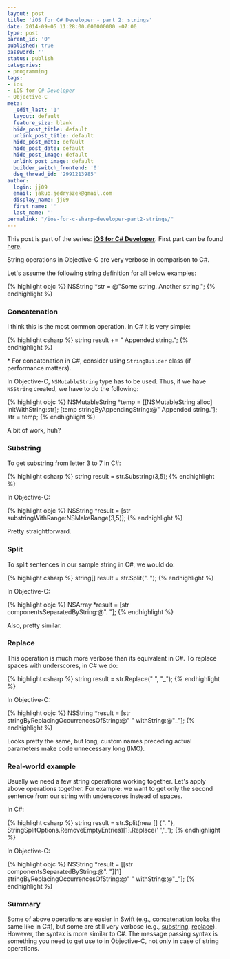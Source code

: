 ```yaml
---
layout: post
title: 'iOS for C# Developer - part 2: strings'
date: 2014-09-05 11:28:00.000000000 -07:00
type: post
parent_id: '0'
published: true
password: ''
status: publish
categories:
- programming
tags:
- ios
- iOS for C# Developer
- Objective-C
meta:
  _edit_last: '1'
  layout: default
  feature_size: blank
  hide_post_title: default
  unlink_post_title: default
  hide_post_meta: default
  hide_post_date: default
  hide_post_image: default
  unlink_post_image: default
  builder_switch_frontend: '0'
  dsq_thread_id: '2991213985'
author:
  login: jj09
  email: jakub.jedryszek@gmail.com
  display_name: jj09
  first_name: ''
  last_name: ''
permalink: "/ios-for-c-sharp-developer-part2-strings/"
---
```

<p>This post is part of the series: <a title="iOS for C# Developer" href="http://jj09.net/tag/ios-for-c-developer/"><strong>iOS for C# Developer</strong></a>. First part can be found <a title="iOS for C# Developer – part 1: Classes and creating objects" href="http://jj09.net/ios-c-sharp-developer-part-1-classes-and-creating-objects/">here</a>.</p>
<p>String operations in Objective-C are very verbose in comparison to C#.</p>
<p>Let's assume the following string definition for all below examples:</p>

{% highlight objc %}
NSString *str = @"Some string. Another string.";
{% endhighlight %}

<h3>Concatenation</h3>
<p>I think this is the most common operation. In C# it is very simple:</p>

{% highlight csharp %}
string result += " Appended string.";
{% endhighlight %}

<p>* For concatenation in C#, consider using <code>StringBuilder</code> class (if performance matters).</p>
<p>In Objective-C, <code>NSMutableString</code> type has to be used. Thus, if we have <code>NSString</code> created, we have to do the following:</p>

{% highlight objc %}
NSMutableString *temp = [[NSMutableString alloc] initWithString:str];
[temp stringByAppendingString:@" Appended string."];
str = temp;
{% endhighlight %}

<p>A bit of work, huh?</p>
<h3>Substring</h3>
<p>To get substring from letter 3 to 7 in C#:</p>

{% highlight csharp %}
string result = str.Substring(3,5);
{% endhighlight %}

<p>In Objective-C:</p>

{% highlight objc %}
NSString *result = [str substringWithRange:NSMakeRange(3,5)];
{% endhighlight %}

<p>Pretty straightforward.</p>
<h3>Split</h3>
<p>To split sentences in our sample string in C#, we would do:</p>

{% highlight csharp %}
string[] result = str.Split(". ");
{% endhighlight %}

<p>In Objective-C:</p>

{% highlight objc %}
NSArray *result = [str componentsSeparatedByString:@". "];
{% endhighlight %}

<p>Also, pretty similar.</p>
<h3>Replace</h3>
<p>This operation is much more verbose than its equivalent in C#. To replace spaces with underscores, in C# we do:</p>

{% highlight csharp %}
string result = str.Replace(" ", "_");
{% endhighlight %}

<p>In Objective-C:</p>

{% highlight objc %}
NSString *result = [str stringByReplacingOccurrencesOfString:@" " withString:@"_"];
{% endhighlight %}

<p>Looks pretty the same, but long, custom names preceding actual parameters make code unnecessary long (IMO).</p>
<h3>Real-world example</h3>
<p>Usually we need a few string operations working together. Let's apply above operations together. For example: we want to get only the second sentence from our string with underscores instead of spaces.</p>
<p>In C#:</p>

{% highlight csharp %}
string result = str.Split(new [] {". "}, StringSplitOptions.RemoveEmptyEntries)[1].Replace(' ','_');
{% endhighlight %}

<p>In Objective-C:</p>

{% highlight objc %}
NSString *result = [[str componentsSeparatedByString:@". "][1] stringByReplacingOccurrencesOfString:@" " withString:@"_"];
{% endhighlight %}

<h3>Summary</h3>
<p>Some of above operations are easier in Swift (e.g., <a href="http://stackoverflow.com/questions/24034174/how-do-i-concatenate-strings-in-swift">concatenation</a> looks the same like in C#), but some are still very verbose (e.g., <a href="http://stackoverflow.com/questions/24044851/how-do-you-use-string-substringwithrange-or-how-do-ranges-work-in-swift">substring</a>, <a href="http://stackoverflow.com/questions/24200888/any-way-to-replace-characters-on-swift-string">replace</a>). However, the syntax is more similar to C#. The message passing syntax is something you need to get use to in Objective-C, not only in case of string operations.</p>
